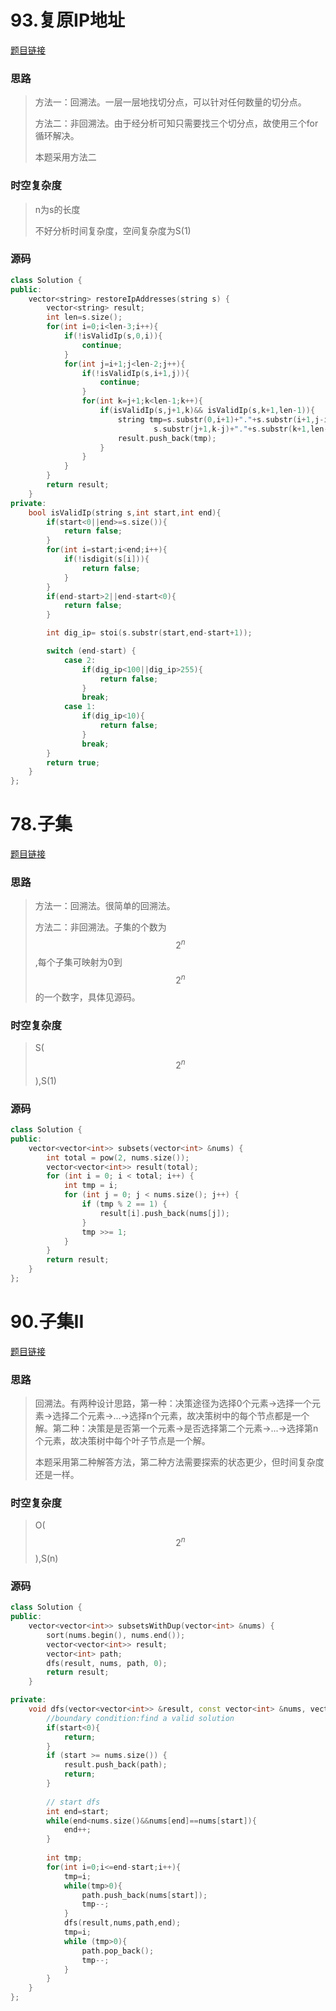 # 93.复原IP地址

[题目链接](https://leetcode.cn/problems/restore-ip-addresses/description/)

### 思路

> 方法一：回溯法。一层一层地找切分点，可以针对任何数量的切分点。
>
> 方法二：非回溯法。由于经分析可知只需要找三个切分点，故使用三个for循环解决。
>
> 本题采用方法二

### 时空复杂度

> n为s的长度
>
> 不好分析时间复杂度，空间复杂度为S(1)

### 源码

```C++
class Solution {
public:
    vector<string> restoreIpAddresses(string s) {
        vector<string> result;
        int len=s.size();
        for(int i=0;i<len-3;i++){
            if(!isValidIp(s,0,i)){
                continue;
            }
            for(int j=i+1;j<len-2;j++){
                if(!isValidIp(s,i+1,j)){
                    continue;
                }
                for(int k=j+1;k<len-1;k++){
                    if(isValidIp(s,j+1,k)&& isValidIp(s,k+1,len-1)){
                        string tmp=s.substr(0,i+1)+"."+s.substr(i+1,j-i)+"."+
                                s.substr(j+1,k-j)+"."+s.substr(k+1,len-1-k);
                        result.push_back(tmp);
                    }
                }
            }
        }
        return result;
    }
private:
    bool isValidIp(string s,int start,int end){
        if(start<0||end>=s.size()){
            return false;
        }
        for(int i=start;i<end;i++){
            if(!isdigit(s[i])){
                return false;
            }
        }
        if(end-start>2||end-start<0){
            return false;
        }

        int dig_ip= stoi(s.substr(start,end-start+1));

        switch (end-start) {
            case 2:
                if(dig_ip<100||dig_ip>255){
                    return false;
                }
                break;
            case 1:
                if(dig_ip<10){
                    return false;
                }
                break;
        }
        return true;
    }
};

```

# 78.子集

[题目链接](https://leetcode.cn/problems/subsets/description/)

### 思路

> 方法一：回溯法。很简单的回溯法。
>
> 方法二：非回溯法。子集的个数为$$2^n$$,每个子集可映射为0到$$2^n$$的一个数字，具体见源码。

### 时空复杂度

> S($$2^n$$),S(1)

### 源码

```C++
class Solution {
public:
    vector<vector<int>> subsets(vector<int> &nums) {
        int total = pow(2, nums.size());
        vector<vector<int>> result(total);
        for (int i = 0; i < total; i++) {
            int tmp = i;
            for (int j = 0; j < nums.size(); j++) {
                if (tmp % 2 == 1) {
                    result[i].push_back(nums[j]);
                }
                tmp >>= 1;
            }
        }
        return result;
    }
};

```

# 90.子集II

[题目链接](https://leetcode.cn/problems/subsets-ii/description/)

### 思路

> 回溯法。有两种设计思路，第一种：决策途径为选择0个元素->选择一个元素->选择二个元素->...->选择n个元素，故决策树中的每个节点都是一个解。第二种：决策是是否第一个元素->是否选择第二个元素->...->选择第n个元素，故决策树中每个叶子节点是一个解。
>
> 本题采用第二种解答方法，第二种方法需要探索的状态更少，但时间复杂度还是一样。

### 时空复杂度

> O($$2^n$$),S(n)

### 源码

```C++
class Solution {
public:
    vector<vector<int>> subsetsWithDup(vector<int> &nums) {
        sort(nums.begin(), nums.end());
        vector<vector<int>> result;
        vector<int> path;
        dfs(result, nums, path, 0);
        return result;
    }

private:
    void dfs(vector<vector<int>> &result, const vector<int> &nums, vector<int> &path, int start) {
        //boundary condition:find a valid solution
        if(start<0){
            return;
        }
        if (start >= nums.size()) {
            result.push_back(path);
            return;
        }
        
        // start dfs
        int end=start;
        while(end<nums.size()&&nums[end]==nums[start]){
            end++;
        }
        
        int tmp;
        for(int i=0;i<=end-start;i++){
            tmp=i;
            while(tmp>0){
                path.push_back(nums[start]);
                tmp--;
            }
            dfs(result,nums,path,end);
            tmp=i;
            while (tmp>0){
                path.pop_back();
                tmp--;
            }
        }
    }
};
```


